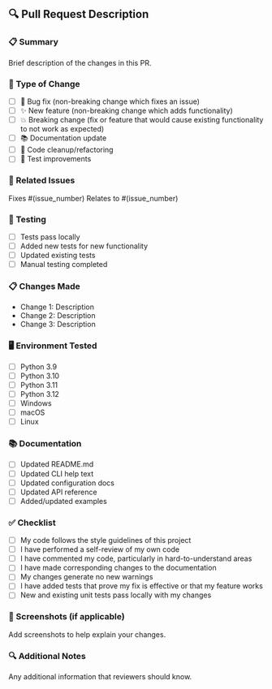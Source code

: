## 🔍 Pull Request Description

### 📋 Summary
Brief description of the changes in this PR.

### 🎯 Type of Change
- [ ] 🐛 Bug fix (non-breaking change which fixes an issue)
- [ ] ✨ New feature (non-breaking change which adds functionality)
- [ ] 💥 Breaking change (fix or feature that would cause existing functionality to not work as expected)
- [ ] 📚 Documentation update
- [ ] 🧹 Code cleanup/refactoring
- [ ] 🧪 Test improvements

### 🔗 Related Issues
Fixes #(issue_number)
Relates to #(issue_number)

### 🧪 Testing
- [ ] Tests pass locally
- [ ] Added new tests for new functionality
- [ ] Updated existing tests
- [ ] Manual testing completed

### 📋 Changes Made
- Change 1: Description
- Change 2: Description
- Change 3: Description

### 🖥️ Environment Tested
- [ ] Python 3.9
- [ ] Python 3.10
- [ ] Python 3.11
- [ ] Python 3.12
- [ ] Windows
- [ ] macOS
- [ ] Linux

### 📚 Documentation
- [ ] Updated README.md
- [ ] Updated CLI help text
- [ ] Updated configuration docs
- [ ] Updated API reference
- [ ] Added/updated examples

### ✅ Checklist
- [ ] My code follows the style guidelines of this project
- [ ] I have performed a self-review of my own code
- [ ] I have commented my code, particularly in hard-to-understand areas
- [ ] I have made corresponding changes to the documentation
- [ ] My changes generate no new warnings
- [ ] I have added tests that prove my fix is effective or that my feature works
- [ ] New and existing unit tests pass locally with my changes

### 📸 Screenshots (if applicable)
Add screenshots to help explain your changes.

### 🔍 Additional Notes
Any additional information that reviewers should know.

